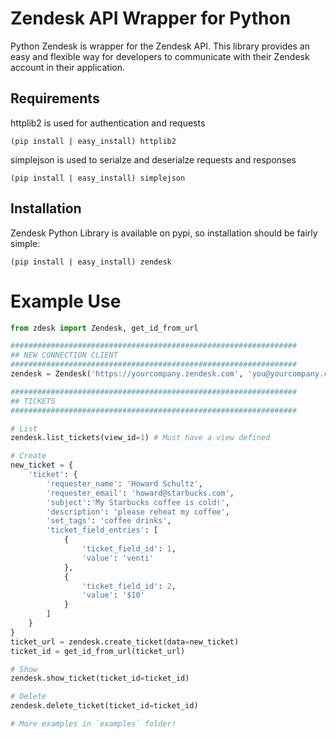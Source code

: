 # Zendesk API Wrapper for Python

Python Zendesk is wrapper for the Zendesk API. This library provides an
easy and flexible way for developers to communicate with their Zendesk
account in their application. 


## Requirements

httplib2 is used for authentication and requests

    (pip install | easy_install) httplib2

simplejson is used to serialze and deserialze requests and responses

    (pip install | easy_install) simplejson


## Installation

Zendesk Python Library is available on pypi, so installation should be fairly simple:

    (pip install | easy_install) zendesk


# Example Use

```python
from zdesk import Zendesk, get_id_from_url

################################################################
## NEW CONNECTION CLIENT
################################################################
zendesk = Zendesk('https://yourcompany.zendesk.com', 'you@yourcompany.com', 'passwd')

################################################################
## TICKETS
################################################################

# List
zendesk.list_tickets(view_id=1) # Must have a view defined

# Create
new_ticket = {
    'ticket': {
        'requester_name': 'Howard Schultz',
        'requester_email': 'howard@starbucks.com',
        'subject':'My Starbucks coffee is cold!',
        'description': 'please reheat my coffee',
        'set_tags': 'coffee drinks',
        'ticket_field_entries': [
            {
                'ticket_field_id': 1,
                'value': 'venti'
            },
            {
                'ticket_field_id': 2,
                'value': '$10'
            }
        ]
    }
}
ticket_url = zendesk.create_ticket(data=new_ticket)
ticket_id = get_id_from_url(ticket_url)

# Show
zendesk.show_ticket(ticket_id=ticket_id)

# Delete
zendesk.delete_ticket(ticket_id=ticket_id)

# More examples in `examples` folder!
```
